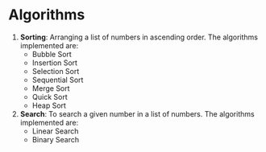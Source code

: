 # Algorithms
1. **Sorting**: Arranging a list of numbers in ascending order. The algorithms implemented are:
   * Bubble Sort
   * Insertion Sort
   * Selection Sort
   * Sequential Sort
   * Merge Sort
   * Quick Sort
   * Heap Sort
2. **Search**: To search a given number in a list of numbers. The algorithms implemented are:
   * Linear Search
   * Binary Search
